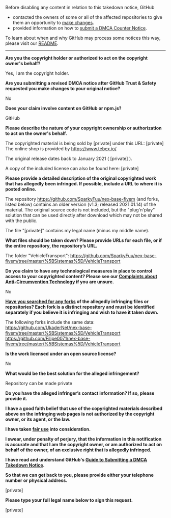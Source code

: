 Before disabling any content in relation to this takedown notice, GitHub
- contacted the owners of some or all of the affected repositories to give them an opportunity to [make changes](https://docs.github.com/en/github/site-policy/dmca-takedown-policy#a-how-does-this-actually-work).
- provided information on how to [submit a DMCA Counter Notice](https://docs.github.com/en/articles/guide-to-submitting-a-dmca-counter-notice).

To learn about when and why GitHub may process some notices this way, please visit our [README](https://github.com/github/dmca/blob/master/README.md#anatomy-of-a-takedown-notice).

---

**Are you the copyright holder or authorized to act on the copyright owner's behalf?**

Yes, I am the copyright holder.

**Are you submitting a revised DMCA notice after GitHub Trust & Safety requested you make changes to your original notice?**

No

**Does your claim involve content on GitHub or npm.js?**

GitHub

**Please describe the nature of your copyright ownership or authorization to act on the owner's behalf.**

The copyrighted material is being sold by [private] under this URL: [private]  
The online shop is provided by https://www.tebex.io/

The original release dates back to January 2021 ( [private] ).

A copy of the included license can also be found here: [private]

**Please provide a detailed description of the original copyrighted work that has allegedly been infringed. If possible, include a URL to where it is posted online.**

The repository https://github.com/SparkyFuu/nex-base-fivem (and forks, listed below) contains an older version (v1.3; released 2021.01.14) of the material. The original source code is not included, but the "plug'n'play" solution that can be used directly after download which may not be shared with the public.

The file "[private]" contains my legal name (minus my middle name).

**What files should be taken down? Please provide URLs for each file, or if the entire repository, the repository’s URL.**

The folder "VehicleTransport": https://github.com/SparkyFuu/nex-base-fivem/tree/master/%5BSistemas%5D/VehicleTransport

**Do you claim to have any technological measures in place to control access to your copyrighted content? Please see our <a href="https://docs.github.com/articles/guide-to-submitting-a-dmca-takedown-notice#complaints-about-anti-circumvention-technology">Complaints about Anti-Circumvention Technology</a> if you are unsure.**

No

**<a href="https://docs.github.com/articles/dmca-takedown-policy#b-what-about-forks-or-whats-a-fork">Have you searched for any forks</a> of the allegedly infringing files or repositories? Each fork is a distinct repository and must be identified separately if you believe it is infringing and wish to have it taken down.**

The following forks include the same data:
https://github.com/UkaderNet/nex-base-fivem/tree/master/%5BSistemas%5D/VehicleTransport
https://github.com/Filipe0071/nex-base-fivem/tree/master/%5BSistemas%5D/VehicleTransport

**Is the work licensed under an open source license?**

No

**What would be the best solution for the alleged infringement?**

Repository can be made private

**Do you have the alleged infringer’s contact information? If so, please provide it.**

**I have a good faith belief that use of the copyrighted materials described above on the infringing web pages is not authorized by the copyright owner, or its agent, or the law.**

**I have taken <a href="https://www.lumendatabase.org/topics/22">fair use</a> into consideration.**

**I swear, under penalty of perjury, that the information in this notification is accurate and that I am the copyright owner, or am authorized to act on behalf of the owner, of an exclusive right that is allegedly infringed.**

**I have read and understand GitHub's <a href="https://docs.github.com/articles/guide-to-submitting-a-dmca-takedown-notice/">Guide to Submitting a DMCA Takedown Notice</a>.**

**So that we can get back to you, please provide either your telephone number or physical address.**

[private]

**Please type your full legal name below to sign this request.**

[private]
